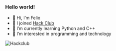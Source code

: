 ### Hello world!
- 👋 Hi, I’m Felix
- 🚀 I joined [Hack Club](https://github.com/hackclub)
- 🌱 I’m currently learning Python and C++
- 👀 I’m interested in programming and technology

![Hackclub](https://github-readme-stats.hackclub.dev/api/wakatime?username=13734&api_domain=hackatime.hackclub.com&&custom_title=Hackatime+Stats&layout=compact&cache_seconds=0&langs_count=8&theme=ambient_gradient
)
